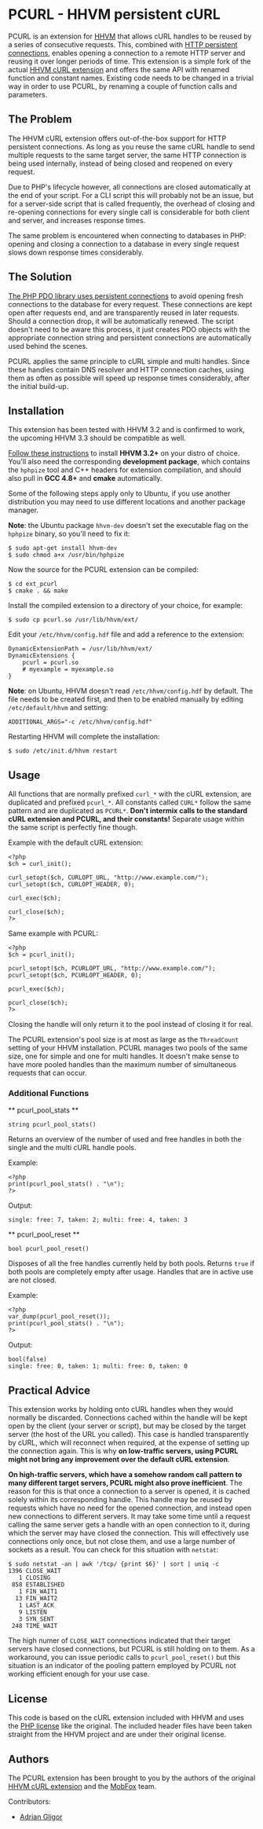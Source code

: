 # PCURL - HHVM persistent cURL

PCURL is an extension for [HHVM](https://github.com/facebook/hhvm) that allows cURL handles to be reused by a series of consecutive requests. This, combined with [HTTP persistent connections](http://en.wikipedia.org/wiki/HTTP_persistent_connection), enables opening a connection to a remote HTTP server and reusing it over longer periods of time. This extension is a simple fork of the actual [HHVM cURL extension](http://docs.hhvm.com/manual/en/ref.curl.php) and offers the same API with renamed function and constant names. Existing code needs to be changed in a trivial way in order to use PCURL, by renaming a couple of function calls and parameters.

## The Problem

The HHVM cURL extension offers out-of-the-box support for HTTP persistent connections. As long as you reuse the same cURL handle to send multiple requests to the same target server, the same HTTP connection is being used internally, instead of being closed and reopened on every request.

Due to PHP's lifecycle however, all connections are closed automatically at the end of your script. For a CLI script this will probably not be an issue, but for a server-side script that is called frequently, the overhead of closing and re-opening connections for every single call is considerable for both client and server, and increases response times.

The same problem is encountered when connecting to databases in PHP: opening and closing a connection to a database in every single request slows down response times considerably.

## The Solution

[The PHP PDO library uses persistent connections](http://php.net/manual/en/pdo.connections.php) to avoid opening fresh connections to the database for every request. These connections are kept open after requests end, and are transparently reused in later requests. Should a connection drop, it will be automatically renewed. The script doesn't need to be aware this process, it just creates PDO objects with the appropriate connection string and persistent connections are automatically used behind the scenes.

PCURL applies the same principle to cURL simple and multi handles. Since these handles contain DNS resolver and HTTP connection caches, using them as often as possible will speed up response times considerably, after the initial build-up.

## Installation

This extension has been tested with HHVM 3.2 and is confirmed to work, the upcoming HHVM 3.3 should be compatible as well.

[Follow these instructions](https://github.com/facebook/hhvm/wiki/Prebuilt%20Packages%20for%20HHVM) to install **HHVM 3.2+** on your distro of choice. You'll also need the corresponding **development package**, which contains the `hphpize` tool and C++ headers for extension compilation, and should also pull in **GCC 4.8+** and **cmake** automatically.

Some of the following steps apply only to Ubuntu, if you use another distribution you may need to use different locations and another package manager.

**Note**: the Ubuntu package `hhvm-dev` doesn't set the executable flag on the `hphpize` binary, so you'll need to fix it:

    $ sudo apt-get install hhvm-dev
    $ sudo chmod a+x /usr/bin/hphpize

Now the source for the PCURL extension can be compiled:

    $ cd ext_pcurl
    $ cmake . && make

Install the compiled extension to a directory of your choice, for example:
   
    $ sudo cp pcurl.so /usr/lib/hhvm/ext/
    
Edit your `/etc/hhvm/config.hdf` file and add a reference to the extension:

    DynamicExtensionPath = /usr/lib/hhvm/ext/
    DynamicExtensions {
        pcurl = pcurl.so
        # myexample = myexample.so
    }

**Note**: on Ubuntu, HHVM doesn't read `/etc/hhvm/config.hdf` by default. The file needs to be created first, and then to be enabled manually by editing `/etc/default/hhvm` and setting:

    ADDITIONAL_ARGS="-c /etc/hhvm/config.hdf"

Restarting HHVM will complete the installation:

    $ sudo /etc/init.d/hhvm restart

## Usage

All functions that are normally prefixed `curl_*` with the cURL extension, are duplicated and prefixed `pcurl_*`. All constants called `CURL*` follow the same pattern and are duplicated as `PCURL*`. **Don't intermix calls to the standard cURL extension and PCURL, and their constants!** Separate usage within the same script is perfectly fine though.

Example with the default cURL extension:

    <?php
    $ch = curl_init();

    curl_setopt($ch, CURLOPT_URL, "http://www.example.com/");
    curl_setopt($ch, CURLOPT_HEADER, 0);

    curl_exec($ch);

    curl_close($ch);
    ?>

Same example with PCURL:

    <?php
    $ch = pcurl_init();

    pcurl_setopt($ch, PCURLOPT_URL, "http://www.example.com/");
    pcurl_setopt($ch, PCURLOPT_HEADER, 0);

    pcurl_exec($ch);

    pcurl_close($ch);
    ?>

Closing the handle will only return it to the pool instead of closing it for real.

The PCURL extension's pool size is at most as large as the `ThreadCount` setting of your HHVM installation. PCURL manages two pools of the same size, one for simple and one for multi handles. It doesn't make sense to have more pooled handles than the maximum number of simultaneous requests that can occur.

### Additional Functions

** pcurl_pool_stats **

    string pcurl_pool_stats()

Returns an overview of the number of used and free handles in both the single and the multi cURL handle pools.

Example:

    <?php
    print(pcurl_pool_stats() . "\n");
    ?>

Output:

    single: free: 7, taken: 2; multi: free: 4, taken: 3

** pcurl_pool_reset **

    bool pcurl_pool_reset()

Disposes of all the free handles currently held by both pools. Returns `true` if both pools are completely empty after usage. Handles that are in active use are not closed.

Example:

    <?php
    var_dump(pcurl_pool_reset());
    print(pcurl_pool_stats() . "\n");
    ?>

Output:

    bool(false)
    single: free: 0, taken: 1; multi: free: 0, taken: 0

## Practical Advice

This extension works by holding onto cURL handles when they would normally be discarded. Connections cached within the handle will be kept open by the client (your server or script), but may be closed by the target server (the host of the URL you called). This case is handled transparently by cURL, which will reconnect when required, at the expense of setting up the connection again. This is why **on low-traffic servers, using PCURL might not bring any improvement over the default cURL extension**.

**On high-traffic servers, which have a somehow random call pattern to many different target servers, PCURL might also prove inefficient**. The reason for this is that once a connection to a server is opened, it is cached solely within its corresponding handle. This handle may be reused by requests which have no need for the opened connection, and instead open new connections to different servers. It may take some time until a request calling the same server gets a handle with an open connection to it, during which the server may have closed the connection. This will effectively use connections only once, but not close them, and use a large number of sockets as a result. You can check for this situation with `netstat`:

    $ sudo netstat -an | awk '/tcp/ {print $6}' | sort | uniq -c
    1396 CLOSE_WAIT
       1 CLOSING
     858 ESTABLISHED
       1 FIN_WAIT1
      13 FIN_WAIT2
       1 LAST_ACK
       9 LISTEN
       3 SYN_SENT
     248 TIME_WAIT

The high numer of `CLOSE_WAIT` connections indicated that their target servers have closed connections, but PCURL is still holding on to them. As a workaround, you can issue periodic calls to `pcurl_pool_reset()` but this situation is an indicator of the pooling pattern employed by PCURL not working efficient enough for your use case.

## License

This code is based on the cURL extension included with HHVM and uses the [PHP license](./LICENSE.PHP) like the original. The included header files have been taken straight from the HHVM project and are under their original license.


## Authors

The PCURL extension has been brought to you by the authors of the original [HHVM cURL extension](https://github.com/facebook/hhvm) and the [MobFox](https://github.com/mobfox) team.

Contributors:

* [Adrian Gligor](https://github.com/adriangligor)
